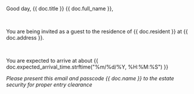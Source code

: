 <p>Good day, {{ doc.title }} {{ doc.full_name }},</p><br>
<p>You are being invited as a guest to the residence of {{ doc.resident }} at {{ doc.address }}.</p><br>
<p>You are expected to arrive at about {{ doc.expected_arrival_time.strftime("%m/%d/%Y, %H:%M:%S") }}</p>
<i>Please present this email and passcode <em>{{ doc.name }}</em> to the estate security
for proper entry clearance</i>